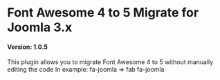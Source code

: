 # Font Awesome 4 to 5 Migrate for Joomla 3.x

#### Version: 1.0.5

This plugin allows you to migrate Font Awesome 4 to 5 without manually editing the code
In example: fa-joomla => fab fa-joomla